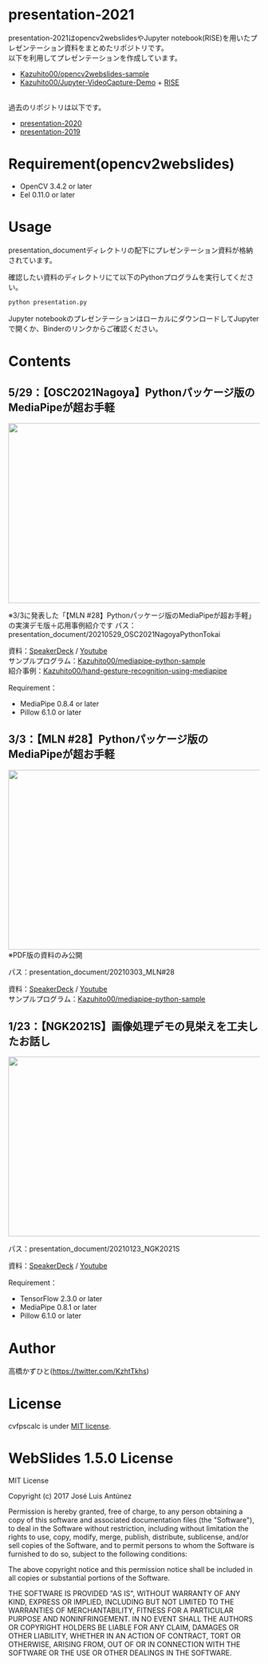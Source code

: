 # presentation-2021
 presentation-2021はopencv2webslidesやJupyter notebook(RISE)を用いたプレゼンテーション資料をまとめたリポジトリです。<br>
以下を利用してプレゼンテーションを作成しています。
* [Kazuhito00/opencv2webslides-sample](https://github.com/Kazuhito00/opencv2webslides-sample)
* [Kazuhito00/Jupyter-VideoCapture-Demo](https://github.com/Kazuhito00/Jupyter-VideoCapture-Demo) + [RISE](https://rise.readthedocs.io/en/stable/)<br><br>

過去のリポジトリは以下です。
* [presentation-2020](https://github.com/Kazuhito00/presentation-2020)
* [presentation-2019](https://github.com/Kazuhito00/presentation-2019)

# Requirement(opencv2webslides)
 
* OpenCV 3.4.2 or later
* Eel 0.11.0 or later
 
# Usage
 
presentation_documentディレクトリの配下にプレゼンテーション資料が格納されています。

確認したい資料のディレクトリにて以下のPythonプログラムを実行してください。
 
```bash
python presentation.py
```

Jupyter notebookのプレゼンテーションはローカルにダウンロードしてJupyterで開くか、Binderのリンクからご確認ください。

# Contents
## 5/29：【OSC2021Nagoya】Pythonパッケージ版のMediaPipeが超お手軽
<img src="https://user-images.githubusercontent.com/37477845/120064112-b09abd80-c0a5-11eb-8a49-bf8b3dbeee8b.jpg" width="640px" height="360px">

※3/3に発表した「【MLN #28】Pythonパッケージ版のMediaPipeが超お手軽」の実演デモ版＋応用事例紹介です
パス：presentation_document/20210529_OSC2021NagoyaPythonTokai

資料：[SpeakerDeck](https://speakerdeck.com/kazuhitotakahashi/osc2021nagoya-pythontokai-lt) / [Youtube](https://youtu.be/nPYjyZQsIdQ)<br>
サンプルプログラム：[Kazuhito00/mediapipe-python-sample](https://github.com/Kazuhito00/mediapipe-python-sample)<br>
紹介事例：[Kazuhito00/hand-gesture-recognition-using-mediapipe](https://github.com/Kazuhito00/hand-gesture-recognition-using-mediapipe)

Requirement： 
* MediaPipe 0.8.4 or later
* Pillow 6.1.0 or later

## 3/3：【MLN #28】Pythonパッケージ版のMediaPipeが超お手軽
<img src="https://user-images.githubusercontent.com/37477845/109809219-669f6880-7c6b-11eb-8d9b-c37d599e19e9.png" width="640px" height="360px">
※PDF版の資料のみ公開

パス：presentation_document/20210303_MLN#28

資料：[SpeakerDeck](https://speakerdeck.com/kazuhitotakahashi/mln28-python-mediapipe) / [Youtube](https://youtu.be/MXMMO75hYiY)<br>
サンプルプログラム：[Kazuhito00/mediapipe-python-sample](https://github.com/Kazuhito00/mediapipe-python-sample)

## 1/23：【NGK2021S】画像処理デモの見栄えを工夫したお話し
<img src="https://user-images.githubusercontent.com/37477845/105575124-80b47400-5dac-11eb-800d-17fca24681d3.jpg" width="640px" height="360px">

パス：presentation_document/20210123_NGK2021S

資料：[SpeakerDeck](https://speakerdeck.com/kazuhitotakahashi/ngk2021s-image-processing-demo) / [Youtube](https://www.youtube.com/watch?v=KsKsMqLfpIs)

Requirement： 
* TensorFlow 2.3.0 or later
* MediaPipe 0.8.1 or later
* Pillow 6.1.0 or later

# Author
高橋かずひと(https://twitter.com/KzhtTkhs)
 
# License 
cvfpscalc is under [MIT license](https://en.wikipedia.org/wiki/MIT_License).

# WebSlides 1.5.0 License 
MIT License

Copyright (c) 2017 José Luis Antúnez

Permission is hereby granted, free of charge, to any person obtaining a copy
of this software and associated documentation files (the "Software"), to deal
in the Software without restriction, including without limitation the rights
to use, copy, modify, merge, publish, distribute, sublicense, and/or sell
copies of the Software, and to permit persons to whom the Software is
furnished to do so, subject to the following conditions:

The above copyright notice and this permission notice shall be included in all
copies or substantial portions of the Software.

THE SOFTWARE IS PROVIDED "AS IS", WITHOUT WARRANTY OF ANY KIND, EXPRESS OR
IMPLIED, INCLUDING BUT NOT LIMITED TO THE WARRANTIES OF MERCHANTABILITY,
FITNESS FOR A PARTICULAR PURPOSE AND NONINFRINGEMENT. IN NO EVENT SHALL THE
AUTHORS OR COPYRIGHT HOLDERS BE LIABLE FOR ANY CLAIM, DAMAGES OR OTHER
LIABILITY, WHETHER IN AN ACTION OF CONTRACT, TORT OR OTHERWISE, ARISING FROM,
OUT OF OR IN CONNECTION WITH THE SOFTWARE OR THE USE OR OTHER DEALINGS IN THE
SOFTWARE.
